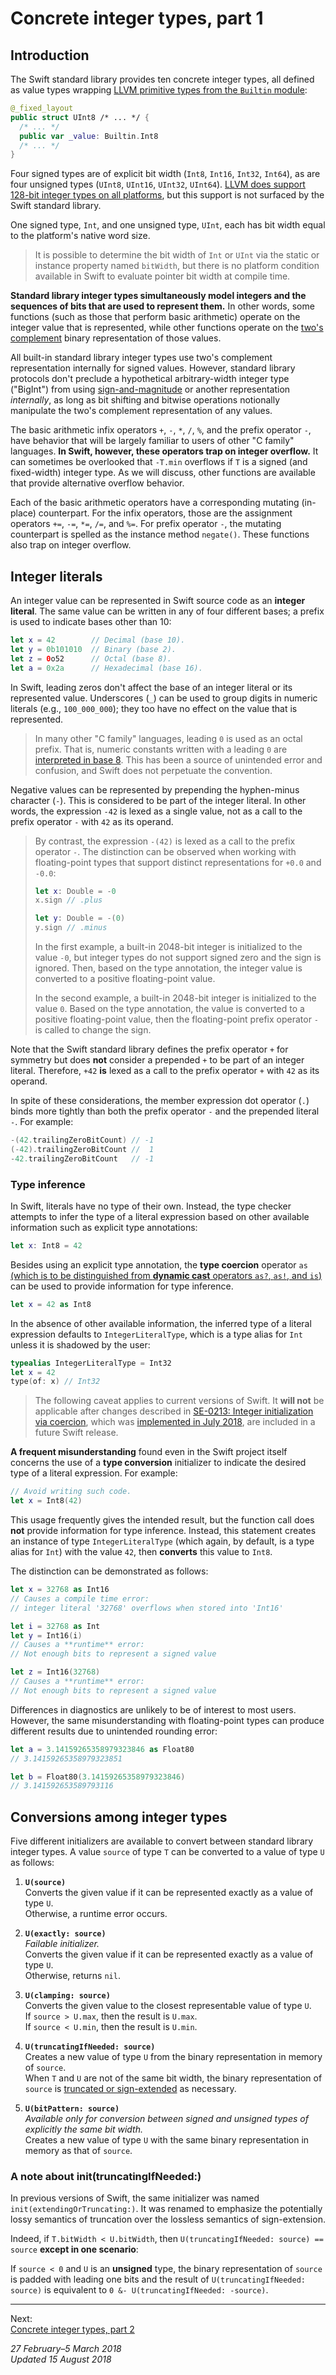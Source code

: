 Concrete integer types, part 1
==============================

## Introduction

The Swift standard library provides ten concrete integer types, all defined as
value types wrapping [LLVM primitive types from the `Builtin` module][ref 1-1]:

```swift
@_fixed_layout
public struct UInt8 /* ... */ {
  /* ... */
  public var _value: Builtin.Int8
  /* ... */
}
```

Four signed types are of explicit bit width (`Int8`, `Int16`, `Int32`, `Int64`),
as are four unsigned types (`UInt8`, `UInt16`, `UInt32`, `UInt64`). [LLVM does
support 128-bit integer types on all platforms][ref 1-2], but this support is
not surfaced by the Swift standard library.

One signed type, `Int`, and one unsigned type, `UInt`, each has bit width equal
to the platform's native word size.

> It is possible to determine the bit width of `Int` or `UInt` via the static or
> instance property named `bitWidth`, but there is no platform condition
> available in Swift to evaluate pointer bit width at compile time.

__Standard library integer types simultaneously model integers and the sequences
of bits that are used to represent them.__ In other words, some functions (such
as those that perform basic arithmetic) operate on the integer value that is
represented, while other functions operate on the [two's complement][ref 1-3]
binary representation of those values.

All built-in standard library integer types use two's complement representation
internally for signed values. However, standard library protocols don't preclude
a hypothetical arbitrary-width integer type ("BigInt") from using
[sign-and-magnitude][ref 1-4] or another representation _internally_, as long as
bit shifting and bitwise operations notionally manipulate the two's complement
representation of any values.

The basic arithmetic infix operators `+`, `-`, `*`, `/`, `%`, and the prefix
operator `-`, have behavior that will be largely familiar to users of other "C
family" languages. __In Swift, however, these operators trap on integer
overflow.__ It can sometimes be overlooked that `-T.min` overflows if `T` is a
signed (and fixed-width) integer type. As we will discuss, other functions are
available that provide alternative overflow behavior.

Each of the basic arithmetic operators have a corresponding mutating (in-place)
counterpart. For the infix operators, those are the assignment operators `+=`,
`-=`, `*=`, `/=`, and `%=`. For prefix operator `-`, the mutating counterpart is
spelled as the instance method `negate()`. These functions also trap on integer
overflow.

[ref 1-1]: https://swift.org/compiler-stdlib/#standard-library-design
[ref 1-2]: https://github.com/rust-lang/rfcs/blob/master/text/1504-int128.md
[ref 1-3]: https://en.wikipedia.org/wiki/Two%27s_complement
[ref 1-4]: https://en.wikipedia.org/wiki/Signed_number_representations#Signed_magnitude_representation

## Integer literals

An integer value can be represented in Swift source code as an __integer
literal__. The same value can be written in any of four different bases; a
prefix is used to indicate bases other than 10:

```swift
let x = 42        // Decimal (base 10).
let y = 0b101010  // Binary (base 2).
let z = 0o52      // Octal (base 8).
let a = 0x2a      // Hexadecimal (base 16).
```

In Swift, leading zeros don't affect the base of an integer literal or its
represented value. Underscores (`_`) can be used to group digits in numeric
literals (e.g., `100_000_000`); they too have no effect on the value that is
represented. 

> In many other "C family" languages, leading `0` is used as an octal prefix.
> That is, numeric constants written with a leading `0` are [interpreted in base
> 8][ref 2-1]. This has been a source of unintended error and confusion, and
> Swift does not perpetuate the convention.

Negative values can be represented by prepending the hyphen-minus character
(`-`). This is considered to be part of the integer literal. In other words, the
expression `-42` is lexed as a single value, not as a call to the prefix
operator `-` with `42` as its operand.

> By contrast, the expression `-(42)` is lexed as a call to the prefix operator
> `-`. The distinction can be observed when working with floating-point types
> that support distinct representations for `+0.0` and `-0.0`:
>
> ```swift
> let x: Double = -0
> x.sign // .plus
> 
> let y: Double = -(0)
> y.sign // .minus
> ```
>
> In the first example, a built-in 2048-bit integer is initialized to the value
> `-0`, but integer types do not support signed zero and the sign is ignored.
> Then, based on the type annotation, the integer value is converted to a
> positive floating-point value.
>
> In the second example, a built-in 2048-bit integer is initialized to the value
> `0`. Based on the type annotation, the value is converted to a positive
> floating-point value, then the floating-point prefix operator `-` is called to
> change the sign.

Note that the Swift standard library defines the prefix operator `+` for
symmetry but does __not__ consider a prepended `+` to be part of an integer
literal. Therefore, `+42` __is__ lexed as a call to the prefix operator `+` with
`42` as its operand.

In spite of these considerations, the member expression dot operator (`.`) binds
more tightly than both the prefix operator `-` and the prepended literal `-`.
For example:

```swift
-(42.trailingZeroBitCount) // -1
(-42).trailingZeroBitCount //  1
-42.trailingZeroBitCount   // -1
```

[ref 2-1]: https://blogs.msdn.microsoft.com/oldnewthing/20140116-00/?p=2063

### Type inference

In Swift, literals have no type of their own. Instead, the type checker attempts
to infer the type of a literal expression based on other available information
such as explicit type annotations:

```swift
let x: Int8 = 42
```

Besides using an explicit type annotation, the __type coercion__ operator `as`
[(which is to be distinguished from __dynamic cast__ operators `as?`, `as!`, and
`is`)][ref 3-1] can be used to provide information for type inference.

```swift
let x = 42 as Int8
```

In the absence of other available information, the inferred type of a literal
expression defaults to `IntegerLiteralType`, which is a type alias for `Int`
unless it is shadowed by the user:

```swift
typealias IntegerLiteralType = Int32
let x = 42
type(of: x) // Int32
```

> The following caveat applies to current versions of Swift. It __will not__
> be applicable after changes described in [SE-0213: Integer initialization via
> coercion][ref 3-2], which was [implemented in July 2018][ref 3-3], are
> included in a future Swift release.

__A frequent misunderstanding__ found even in the Swift project itself concerns
the use of a __type conversion__ initializer to indicate the desired type of a
literal expression. For example:

```swift
// Avoid writing such code.
let x = Int8(42)
```

This usage frequently gives the intended result, but the function call does
__not__ provide information for type inference. Instead, this statement creates
an instance of type `IntegerLiteralType` (which again, by default, is a type
alias for `Int`) with the value `42`, then __converts__ this value to `Int8`.

The distinction can be demonstrated as follows:

```swift
let x = 32768 as Int16
// Causes a compile time error:
// integer literal '32768' overflows when stored into 'Int16'

let i = 32768 as Int
let y = Int16(i)
// Causes a **runtime** error:
// Not enough bits to represent a signed value

let z = Int16(32768)
// Causes a **runtime** error:
// Not enough bits to represent a signed value
```

Differences in diagnostics are unlikely to be of interest to most users.
However, the same misunderstanding with floating-point types can produce
different results due to unintended rounding error:

```swift
let a = 3.14159265358979323846 as Float80
// 3.14159265358979323851

let b = Float80(3.14159265358979323846)
// 3.141592653589793116
```

[ref 3-1]: https://github.com/apple/swift-evolution/blob/master/proposals/0083-remove-bridging-from-dynamic-casts.md
[ref 3-2]: https://github.com/apple/swift-evolution/blob/master/proposals/0213-literal-init-via-coercion.md
[ref 3-3]: https://github.com/apple/swift/pull/17860

## Conversions among integer types

Five different initializers are available to convert between standard library
integer types. A value `source` of type `T` can be converted to a value of type
`U` as follows:

1. __`U(source)`__  
   Converts the given value if it can be represented exactly as a value of type
   `U`.  
   Otherwise, a runtime error occurs.

1. __`U(exactly: source)`__  
   _Failable initializer._  
   Converts the given value if it can be represented exactly as a value of type
   `U`.  
   Otherwise, returns `nil`.

1. __`U(clamping: source)`__  
   Converts the given value to the closest representable value of type `U`.  
   If `source > U.max`, then the result is `U.max`.  
   If `source < U.min`, then the result is `U.min`.

1. __`U(truncatingIfNeeded: source)`__  
   Creates a new value of type `U` from the binary representation in memory of
   `source`.  
   When `T` and `U` are not of the same bit width, the binary representation of
   `source` is [truncated or sign-extended][ref 4-1] as necessary.

1. __`U(bitPattern: source)`__  
   _Available only for conversion between signed and unsigned types of
   explicitly the same bit width._  
   Creates a new value of type `U` with the same binary representation in memory
   as that of `source`.

[ref 4-1]: https://developer.apple.com/documentation/swift/int/2926530-init

### A note about init(truncatingIfNeeded:)

In previous versions of Swift, the same initializer was named
`init(extendingOrTruncating:)`. It was renamed to emphasize the potentially
lossy semantics of truncation over the lossless semantics of sign-extension.

Indeed, if `T.bitWidth < U.bitWidth`, then
`U(truncatingIfNeeded: source) == source` __except in one scenario__:

If `source < 0` and `U` is an __unsigned__ type, the binary representation of
`source` is padded with leading one bits and the result of
`U(truncatingIfNeeded: source)` is equivalent to
`0 &- U(truncatingIfNeeded: -source)`.

---

Next:  
[Concrete integer types, part 2](integers-part-2.md)

_27 February–5 March 2018_  
_Updated 15 August 2018_

